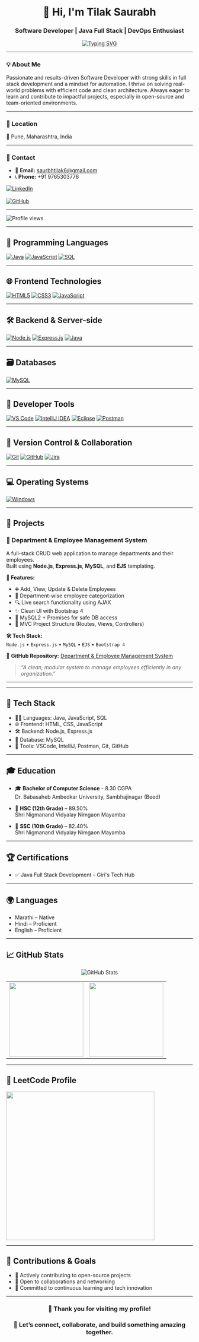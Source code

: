 <div align="center">


# 👋 Hi, I'm Tilak Saurabh  
### Software Developer | Java Full Stack | DevOps Enthusiast

<p align="center">
  <a href="https://github.com/SaurabhTilak05">
    <img src="https://readme-typing-svg.herokuapp.com?font=Fira+Code&weight=600&pause=1000&color=F75C7E&center=true&vCenter=true&width=500&lines=Java+Developer;Full+Stack+Learner;Problem+Solving+Mindset;Love+DSA+and+Coding" alt="Typing SVG" />
  </a>
</p>


</div>

---

### 💡 About Me

Passionate and results-driven Software Developer with strong skills in full stack development and a mindset for automation. I thrive on solving real-world problems with efficient code and clean architecture. Always eager to learn and contribute to impactful projects, especially in open-source and team-oriented environments.

---

### 📍 Location

📌 Pune, Maharashtra, India

---

### 📧 Contact

- 📧 **Email:** saurbhtilak6@gmail.com  
- 📞 **Phone:** +91 9765303776  

<div >

[![LinkedIn](https://img.shields.io/badge/LinkedIn-blue?style=for-the-badge&logo=linkedin&logoColor=white)](https://www.linkedin.com/in/saurabh-tilak-502ab6350/)<br><br>
[![GitHub](https://img.shields.io/badge/GitHub-181717?style=for-the-badge&logo=github&logoColor=white)](https://github.com/SaurabhTilak05)

</div>

---

![Profile views](https://komarev.com/ghpvc/?username=SaurabhTilak05&color=blueviolet)

---

## 🧠 Programming Languages

[![Java](https://img.shields.io/badge/Java-ED8B00?style=for-the-badge&logo=java&logoColor=white)](https://www.java.com/)
[![JavaScript](https://img.shields.io/badge/JavaScript-F7DF1E?style=for-the-badge&logo=javascript&logoColor=black)](https://developer.mozilla.org/en-US/docs/Web/JavaScript)
[![SQL](https://img.shields.io/badge/SQL-4479A1?style=for-the-badge&logo=postgresql&logoColor=white)](https://en.wikipedia.org/wiki/SQL)

---

## 🌐 Frontend Technologies

[![HTML5](https://img.shields.io/badge/HTML5-E34F26?style=for-the-badge&logo=html5&logoColor=white)](https://developer.mozilla.org/en-US/docs/Web/HTML)
[![CSS3](https://img.shields.io/badge/CSS-1572B6?style=for-the-badge&logo=css3&logoColor=white)](https://developer.mozilla.org/en-US/docs/Web/CSS)
[![JavaScript](https://img.shields.io/badge/JavaScript-F7DF1E?style=for-the-badge&logo=javascript&logoColor=black)](https://developer.mozilla.org/en-US/docs/Web/JavaScript)

---

## 🛠 Backend & Server-side

[![Node.js](https://img.shields.io/badge/Node.js-339933?style=for-the-badge&logo=node.js&logoColor=white)](https://nodejs.org/)
[![Express.js](https://img.shields.io/badge/Express.js-000000?style=for-the-badge&logo=express&logoColor=white)](https://expressjs.com/)
[![Java](https://img.shields.io/badge/Java-007396?style=for-the-badge&logo=java&logoColor=white)](https://www.oracle.com/java/)

---

## 🗃️ Databases

[![MySQL](https://img.shields.io/badge/MySQL-005C84?style=for-the-badge&logo=mysql&logoColor=white)](https://www.mysql.com/)

---

## 🔧 Developer Tools

[![VS Code](https://img.shields.io/badge/VSCode-007ACC?style=for-the-badge&logo=visual-studio-code&logoColor=white)](https://code.visualstudio.com/)
[![IntelliJ IDEA](https://img.shields.io/badge/IntelliJ_IDEA-000000?style=for-the-badge&logo=intellij-idea&logoColor=white)](https://www.jetbrains.com/idea/)
[![Eclipse](https://img.shields.io/badge/Eclipse-2C2255?style=for-the-badge&logo=eclipse&logoColor=white)](https://www.eclipse.org/)
[![Postman](https://img.shields.io/badge/Postman-FF6C37?style=for-the-badge&logo=postman&logoColor=white)](https://www.postman.com/)

---

## 🔁 Version Control & Collaboration

[![Git](https://img.shields.io/badge/Git-F05032?style=for-the-badge&logo=git&logoColor=white)](https://git-scm.com/)
[![GitHub](https://img.shields.io/badge/GitHub-181717?style=for-the-badge&logo=github&logoColor=white)](https://github.com/)
[![Jira](https://img.shields.io/badge/Jira-0052CC?style=for-the-badge&logo=jira&logoColor=white)](https://www.atlassian.com/software/jira)

---

## 💻 Operating Systems

[![Windows](https://img.shields.io/badge/Windows-0078D7?style=for-the-badge&logo=windows&logoColor=white)](https://www.microsoft.com/windows)

---
## 📂 Projects

### 📁 Department & Employee Management System  
A full-stack CRUD web application to manage departments and their employees.  
Built using **Node.js**, **Express.js**, **MySQL**, and **EJS** templating.

**🧩 Features:**
- ➕ Add, View, Update & Delete Employees  
- 🏢 Department-wise employee categorization  
- 🔍 Live search functionality using AJAX  
- ✨ Clean UI with Bootstrap 4  
- 💾 MySQL2 + Promises for safe DB access  
- 📁 MVC Project Structure (Routes, Views, Controllers)

**🛠 Tech Stack:**  
`Node.js` • `Express.js` • `MySQL` • `EJS` • `Bootstrap 4`

📎 **GitHub Repository:** [Department & Employee Management System](https://github.com/SaurabhTilak05/NodeJS/tree/master/EmplDeptMiniProject)

> _“A clean, modular system to manage employees efficiently in any organization.”_

---


---
## 📌 Tech Stack

- 👨‍💻 Languages: Java, JavaScript, SQL  
- 🌐 Frontend: HTML, CSS, JavaScript  
- 🛠 Backend: Node.js, Express.js  
- 💾 Database: MySQL  
- 🧰 Tools: VSCode, IntelliJ, Postman, Git, GitHub  

---

## 🎓 Education
 
 

  - 🎓 **Bachelor of Computer Science** - 8.30 CGPA  
   Dr. Babasaheb Ambedkar University, Sambhajinagar (Beed)

- 🏫 **HSC (12th Grade)** – 89.50%   
  Shri Nigmanand Vidyalay Nimgaon Mayamba  

- 🏫 **SSC (10th Grade)** – 82.40%  
  Shri Nigmanand Vidyalay Nimgaon Mayamba

---

## 🏆 Certifications

- ✅ Java Full Stack Development – Giri's Tech Hub

---

## 🌍 Languages

- Marathi – Native  
- Hindi – Proficient  
- English – Proficient

---

## 📈 GitHub Stats

<div align="center">

![GitHub Stats](https://github-readme-stats-sigma-five.vercel.app/api?username=SaurabhTilak05&show_icons=true&include_all_commits=true&count_private=true&theme=radical)

<table>
  <tr>
    <td>
      <img src="https://github-readme-streak-stats.herokuapp.com?user=SaurabhTilak05&theme=radical&hide_border=false&border_radius=10" height="200"/>
    </td>
    <td>
      <img src="https://github-readme-stats.vercel.app/api/top-langs/?username=SaurabhTilak05&layout=compact&theme=radical&border_radius=10&hide_border=false" height="200"/>
    </td>
  </tr>
</table>

</div>

---

<h2>📘 LeetCode Profile</h2>

<a href="https://leetcode.com/u/Saurabh_Tilak/">
  <img src="https://leetcard.jacoblin.cool/Saurabh_Tilak?theme=dark&font=Fira+Code&extension=heatmap" width="400"/>
</a>

---

## 🌟 Contributions & Goals

- 🔄 Actively contributing to open-source projects  
- 👥 Open to collaborations and networking  
- 🎯 Committed to continuous learning and tech innovation  

---

<div align="center">

### 🙏 Thank you for visiting my profile!  
### 🤝 Let’s connect, collaborate, and build something amazing together.

</div>



